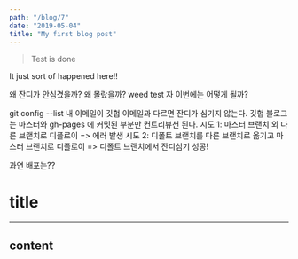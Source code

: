 ```yaml
---
path: "/blog/7"
date: "2019-05-04"
title: "My first blog post"
---
```


> Test is done

It just sort of happened here!!

왜 잔디가 안심겼을까?
왜 몰랐을까?
weed test
자 이번에는 어떻게 될까?

git config --list 내 이메일이 깃헙 이메일과 다르면 잔디가 심기지 않는다.
깃헙 블로그는 마스터와 gh-pages 에 커밋된 부분만 컨트리뷰션 된다.
시도 1: 마스터 브랜치 외 다른 브랜치로 디플로이 => 에러 발생
시도 2: 디폴트 브랜치를 다른 브랜치로 옮기고 마스터 브랜치로 디플로이 => 디폴트 브랜치에서 잔디심기 성공!

과연 배포는??

# title

---

## content
